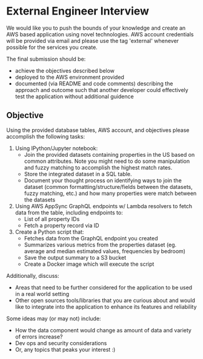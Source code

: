 # External Engineer Interview

We would like you to push the bounds of your knowledge and create an AWS based application using novel technologies. AWS account credentials will be provided via email and please use the tag 'external' whenever possible for the services you create. 

The final submission should be:

- achieve the objectives described below
- deployed to the AWS environment provided
- documented (via README and code comments) describing the approach and outcome such that another developer could effectively test the application without additional guidence

## Objective

Using the provided database tables, AWS account, and objectives please accomplish the following tasks:

1. Using IPython/Jupyter notebook:
   - Join the provided datasets containing properties in the US based on common attributes. Note you might need to do some manipulation and fuzzy matching to accomplish the highest match rates.
   - Store the integrated dataset in a SQL table. 
   - Document your thought process on identifying ways to join the dataset (common formatting/structure/fields between the datasets, fuzzy matching, etc.) and how many properties were match between the datasets
2. Using AWS AppSync GraphQL endpoints w/ Lambda resolvers to fetch data from the table, including endpoints to:
   - List of all property IDs
   - Fetch a property record via ID
3. Create a Python script that:
   - Fetches data from the GraphQL endpoint you created
   - Summarizes various metrics from the properties dataset (eg. average and median estimated values, frequencies by bedroom)
   - Save the output summary to a S3 bucket
   - Create a Docker image which will execute the script

Additionally, discuss:

- Areas that need to be further considered for the application to be used in a real world setting
- Other open sources tools/libraries that you are curious about and would like to integrate into the application to enhance its features and reliability

Some ideas may (or may not) include:

- How the data component would change as amount of data and variety of errors increase?
- Dev ops and security considerations
- Or, any topics that peaks your interest :)
